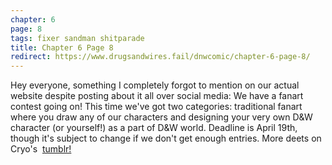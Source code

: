 ```yaml
---
chapter: 6
page: 8
tags: fixer sandman shitparade
title: Chapter 6 Page 8
redirect: https://www.drugsandwires.fail/dnwcomic/chapter-6-page-8/
---
```


Hey everyone, something I completely forgot to mention on our actual website despite posting about it all over social media: We have a fanart contest going on! This time we've got two categories: traditional fanart where you draw any of our characters and designing your very own D&amp;W character (or yourself!) as a part of D&amp;W world. Deadline is April 19th, though it's subject to change if we don't get enough entries. More deets on Cryo's  [tumblr!](https://marysafroart.tumblr.com/post/183384829869/marysafroart-marysafroart-drugs-wires-is)
